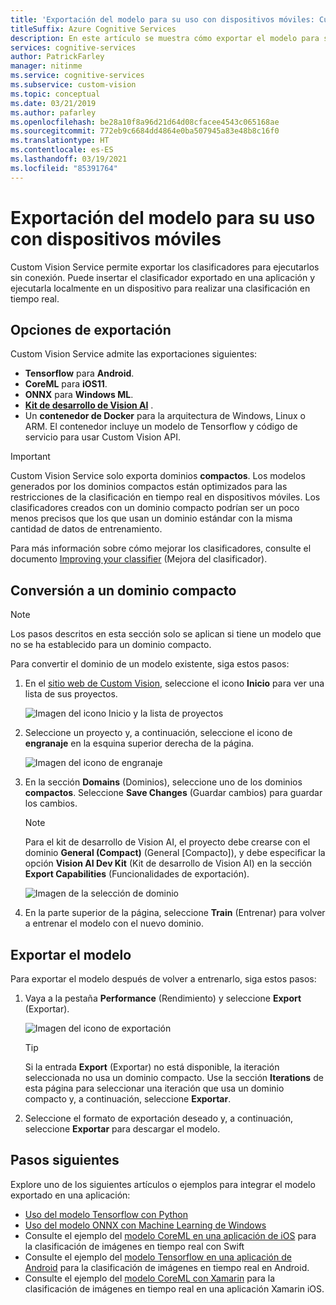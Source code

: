 ```yaml
---
title: 'Exportación del modelo para su uso con dispositivos móviles: Custom Vision Service'
titleSuffix: Azure Cognitive Services
description: En este artículo se muestra cómo exportar el modelo para su uso en la creación de aplicaciones móviles o la ejecución local para la clasificación en tiempo real.
services: cognitive-services
author: PatrickFarley
manager: nitinme
ms.service: cognitive-services
ms.subservice: custom-vision
ms.topic: conceptual
ms.date: 03/21/2019
ms.author: pafarley
ms.openlocfilehash: be28a10f8a96d21d64d08cfacee4543c065168ae
ms.sourcegitcommit: 772eb9c6684dd4864e0ba507945a83e48b8c16f0
ms.translationtype: HT
ms.contentlocale: es-ES
ms.lasthandoff: 03/19/2021
ms.locfileid: "85391764"
---
```

# <a name="export-your-model-for-use-with-mobile-devices"></a>Exportación del modelo para su uso con dispositivos móviles

Custom Vision Service permite exportar los clasificadores para ejecutarlos sin conexión. Puede insertar el clasificador exportado en una aplicación y ejecutarla localmente en un dispositivo para realizar una clasificación en tiempo real.

## <a name="export-options"></a>Opciones de exportación

Custom Vision Service admite las exportaciones siguientes:

* __Tensorflow__ para __Android__.
* __CoreML__ para __iOS11__.
* __ONNX__ para __Windows ML__.
* __[Kit de desarrollo de Vision AI](https://azure.github.io/Vision-AI-DevKit-Pages/)__ .
* Un __contenedor de Docker__ para la arquitectura de Windows, Linux o ARM. El contenedor incluye un modelo de Tensorflow y código de servicio para usar Custom Vision API.

> [!IMPORTANT]
> Custom Vision Service solo exporta dominios __compactos__. Los modelos generados por los dominios compactos están optimizados para las restricciones de la clasificación en tiempo real en dispositivos móviles. Los clasificadores creados con un dominio compacto podrían ser un poco menos precisos que los que usan un dominio estándar con la misma cantidad de datos de entrenamiento.
>
> Para más información sobre cómo mejorar los clasificadores, consulte el documento [Improving your classifier](getting-started-improving-your-classifier.md) (Mejora del clasificador).

## <a name="convert-to-a-compact-domain"></a>Conversión a un dominio compacto

> [!NOTE]
> Los pasos descritos en esta sección solo se aplican si tiene un modelo que no se ha establecido para un dominio compacto.

Para convertir el dominio de un modelo existente, siga estos pasos:

1. En el [sitio web de Custom Vision](https://customvision.ai), seleccione el icono __Inicio__ para ver una lista de sus proyectos.

    ![Imagen del icono Inicio y la lista de proyectos](./media/export-your-model/projects-list.png)

1. Seleccione un proyecto y, a continuación, seleccione el icono de __engranaje__ en la esquina superior derecha de la página.

    ![Imagen del icono de engranaje](./media/export-your-model/gear-icon.png)

1. En la sección __Domains__ (Dominios), seleccione uno de los dominios __compactos__. Seleccione __Save Changes__ (Guardar cambios) para guardar los cambios. 

    > [!NOTE]
    > Para el kit de desarrollo de Vision AI, el proyecto debe crearse con el dominio __General (Compact)__ (General [Compacto]), y debe especificar la opción **Vision AI Dev Kit** (Kit de desarrollo de Vision AI) en la sección **Export Capabilities** (Funcionalidades de exportación).

    ![Imagen de la selección de dominio](./media/export-your-model/domains.png)

1. En la parte superior de la página, seleccione __Train__ (Entrenar) para volver a entrenar el modelo con el nuevo dominio.

## <a name="export-your-model"></a>Exportar el modelo

Para exportar el modelo después de volver a entrenarlo, siga estos pasos:

1. Vaya a la pestaña **Performance** (Rendimiento) y seleccione __Export__ (Exportar). 

    ![Imagen del icono de exportación](./media/export-your-model/export.png)

    > [!TIP]
    > Si la entrada __Export__ (Exportar) no está disponible, la iteración seleccionada no usa un dominio compacto. Use la sección __Iterations__ de esta página para seleccionar una iteración que usa un dominio compacto y, a continuación, seleccione __Exportar__.

1. Seleccione el formato de exportación deseado y, a continuación, seleccione __Exportar__ para descargar el modelo.

## <a name="next-steps"></a>Pasos siguientes

Explore uno de los siguientes artículos o ejemplos para integrar el modelo exportado en una aplicación:

* [Uso del modelo Tensorflow con Python](export-model-python.md)
* [Uso del modelo ONNX con Machine Learning de Windows](custom-vision-onnx-windows-ml.md)
* Consulte el ejemplo del [modelo CoreML en una aplicación de iOS](https://go.microsoft.com/fwlink/?linkid=857726) para la clasificación de imágenes en tiempo real con Swift
* Consulte el ejemplo del [modelo Tensorflow en una aplicación de Android](https://github.com/Azure-Samples/cognitive-services-android-customvision-sample) para la clasificación de imágenes en tiempo real en Android.
* Consulte el ejemplo del [modelo CoreML con Xamarin](https://github.com/xamarin/ios-samples/tree/master/ios11/CoreMLAzureModel) para la clasificación de imágenes en tiempo real en una aplicación Xamarin iOS.
